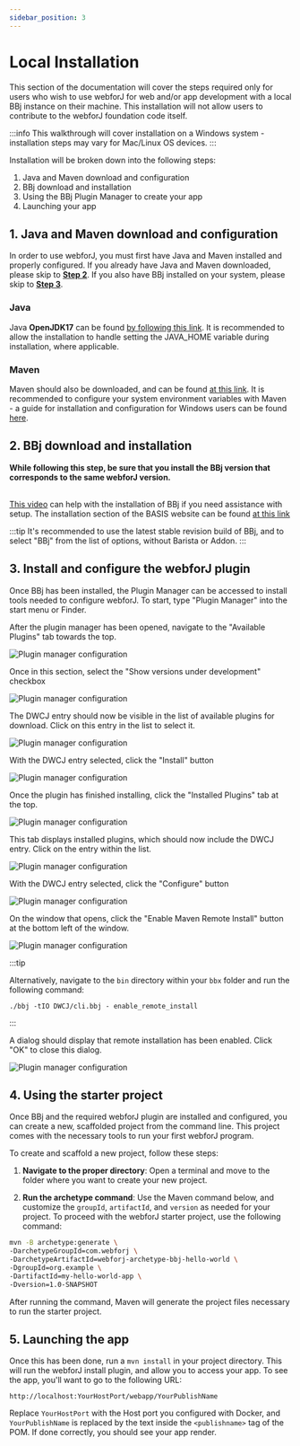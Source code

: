 ```yaml
---
sidebar_position: 3
---
```


# Local Installation

This section of the documentation will cover the steps required only for users who wish to use webforJ for web and/or app development with a local BBj instance on their machine. This installation will not allow users to contribute to the webforJ foundation code itself.
<br/>

:::info
This walkthrough will cover installation on a Windows system - installation
steps may vary for Mac/Linux OS devices.
:::
<br/>

Installation will be broken down into the following steps:


1. Java and Maven download and configuration
2. BBj download and installation
3. Using the BBj Plugin Manager to create your app
4. Launching your app


## 1. Java and Maven download and configuration

In order to use webforJ, you must first have Java and Maven installed and properly configured. If you already
have Java and Maven downloaded, please skip to [**Step 2**](#2-bbj-download-and-installation). If you also have 
BBj installed on your system, please skip to [**Step 3**](#3-install-and-configure-the-webforj-plugin).

### Java

Java **OpenJDK17** can be found [by following this link](https://adoptium.net/temurin/releases/). It is recommended 
to allow the installation to handle setting the JAVA_HOME variable during installation, where applicable.

### Maven

Maven should also be downloaded, and can be found [at this link](https://maven.apache.org/download.cgi). It is 
recommended to configure your system environment variables with Maven - a guide for installation and configuration 
for Windows users can be found [here](https://phoenixnap.com/kb/install-maven-windows).


<a name='section2'></a>

## 2. BBj download and installation

<b>While following this step, be sure that you install the BBj version that corresponds to the same webforJ version. </b><br/><br/>

[This video](https://www.youtube.com/watch?v=Ovk8kznQfGs&ab_channel=BBxCluesbyBASISEurope) can help with the installation of BBj if you need assistance with setup. The installation section of the BASIS website can be found [at this link](https://basis.cloud/download-product)

:::tip
It's recommended to use the latest stable revision build of BBj, and to select "BBj" from the list of options, without Barista or Addon.
:::

<!-- Once BBj has been installed, it is also necessary to install the needed dependencies from the BBj library. This is done by navigating to the `lib` directory inside your bbx folder, and
running the following commands: -->

<!-- ```bash
mvn install:install-file -Dfile=BBjStartup.jar -DgroupId=com.basis.lib -DartifactId=BBjStartup -Dversion=23.01 -Dpackaging=jar
mvn install:install-file -Dfile=BBj.jar -DgroupId=com.basis.lib -DartifactId=BBj -Dversion=23.01 -Dpackaging=jar
mvn install:install-file -Dfile=BBjUtil.jar -DgroupId=com.basis.lib -DartifactId=BBjUtil -Dversion=23.01 -Dpackaging=jar
``` -->

<a name='section3'></a>

## 3. Install and configure the webforJ plugin

Once BBj has been installed, the Plugin Manager can be accessed to install tools needed to configure webforJ. To start, type "Plugin Manager" into the start menu or Finder. 

<!-- ![Plugin manager start location](./_images/users/local/i1.png#rounded-border) -->

After the plugin manager has been opened, navigate to the "Available Plugins" tab towards the top.

![Plugin manager configuration](./_images/local/Step_1l.png#rounded-border)

Once in this section, select the "Show versions under development" checkbox

![Plugin manager configuration](./_images/local/Step_2l.png#rounded-border)

The DWCJ entry should now be visible in the list of available plugins for download. Click on this entry in the list to select it.

![Plugin manager configuration](./_images/local/Step_3l.png#rounded-border)

With the DWCJ entry selected, click the "Install" button

![Plugin manager configuration](./_images/local/Step_4l.png#rounded-border)

Once the plugin has finished installing, click the "Installed Plugins" tab at the top.

![Plugin manager configuration](./_images/local/Step_5l.png#rounded-border)

This tab displays installed plugins, which should now include the DWCJ entry. Click on the entry within the list.

![Plugin manager configuration](./_images/local/Step_6l.png#rounded-border)

With the DWCJ entry selected, click the "Configure" button

![Plugin manager configuration](./_images/local/Step_7l.png#rounded-border)

On the window that opens, click the "Enable Maven Remote Install" button at the bottom left of the window.


![Plugin manager configuration](./_images/local/Step_8l.png#rounded-border)

:::tip 

Alternatively, navigate to the `bin` directory within your `bbx` folder and run the following command:

```bbj
./bbj -tIO DWCJ/cli.bbj - enable_remote_install
```
:::

A dialog should display that remote installation has been enabled. Click "OK" to close this dialog.

![Plugin manager configuration](./_images/local/Step_9l.png#rounded-border)
<!-- ![Plugin manager start location](./_images/users/local/i2.png#rounded-border)

On this tab, select the "Show versions under development" checkbox near the top left of the window.

![Plugin manager start location](./_images/users/local/i2.5.png#rounded-border)

On this page, select the DWCJ entry, and click "Install".

![Plugin manager start location](./_images/users/local/i3.png#rounded-border)

Once this has been done, you should be able to switch back to the "Installed Plugins" tab, and see the DWCJ entry listed there.

Finally, click on the "Configure" button, which will open a new window. In this window, click the "Enable Maven Remote Install" button.

![Enabling Remote Installation](./_images/users/local/i6.png#rounded-border) -->


## 4. Using the starter project
Once BBj and the required webforJ plugin are installed and configured, you can create a new, scaffolded project from the command line. This project comes with the necessary tools to run your first webforJ program.

To create and scaffold a new project, follow these steps:

1) **Navigate to the proper directory**:
Open a terminal and move to the folder where you want to create your new project.

2) **Run the archetype command**:
Use the Maven command below, and customize the `groupId`, `artifactId`, and `version` as needed for your project. To proceed with the webforJ starter project, use the following command:

```bash
mvn -B archetype:generate \
-DarchetypeGroupId=com.webforj \
-DarchetypeArtifactId=webforj-archetype-bbj-hello-world \
-DgroupId=org.example \
-DartifactId=my-hello-world-app \
-Dversion=1.0-SNAPSHOT
```

After running the command, Maven will generate the project files necessary to run the starter project.

## 5. Launching the app

Once this has been done, run a `mvn install` in your project directory. This will run the webforJ install plugin, and allow
you to access your app. To see the app, you'll want to go to the following URL:

`http://localhost:YourHostPort/webapp/YourPublishName`

Replace `YourHostPort` with the Host port you configured with Docker, and `YourPublishName` is replaced by the text inside the `<publishname>` tag of the POM. 
If done correctly, you should see your app render.